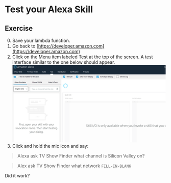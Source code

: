 # Test your Alexa Skill


## Exercise
0. Save your lambda function.
1. Go back to [https://developer.amazon.com](https://developer.amazon.com)
2. Click on the Menu item labeled Test at the top of the screen. A test interface similar to the one below should appear.
![alt text](../img/alexa_test.png "Your Alexa Consoles")
2. Click and hold the mic icon and say:

> Alexa ask TV Show Finder what channel is  Silicon Valley on?

> Alex ask TV Show Finder what network `FILL-IN-BLANK`

Did it work?

